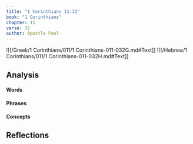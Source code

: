 ```yaml
---
title: "1 Corinthians 11:32"
book: "1 Corinthians"
chapter: 11
verse: 32
author: Apostle Paul
---
```

![[/Greek/1 Corinthians/011/1 Corinthians-011-032G.md#Text]]
![[/Hebrew/1 Corinthians/011/1 Corinthians-011-032H.md#Text]]

## Analysis

#### Words

#### Phrases

#### Concepts

## Reflections
